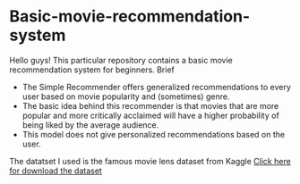 # Basic-movie-recommendation-system
Hello guys!
This particular repository contains a basic movie recommendation system for beginners.
Brief
* The Simple Recommender offers generalized recommendations to every user based on movie popularity and (sometimes) genre.
* The basic idea behind this recommender is that movies that are more popular and more critically acclaimed will have a higher probability of being liked by the average audience.
* This model does not give personalized recommendations based on the user.

The datatset I used is the famous movie lens dataset from Kaggle 
[Click here for download the dataset](https://www.kaggle.com/rounakbanik/the-movies-dataset)
 
